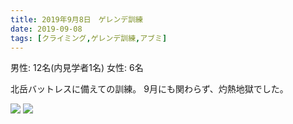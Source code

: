 ```yaml
---
title: 2019年9月8日　ゲレンデ訓練
date: 2019-09-08
tags: [クライミング,ゲレンデ訓練,アブミ]
---
```


男性: 12名(内見学者1名)
女性: 6名

北岳バットレスに備えての訓練。
9月にも関わらず、灼熱地獄でした。

![](/2019/09/08/20190908/1.jpg)
![](/2019/09/08/20190908/2.jpg)

